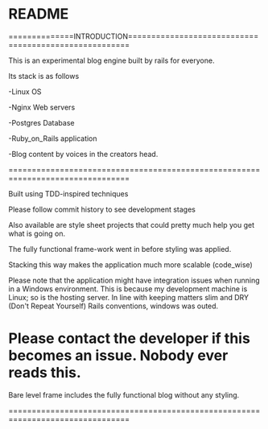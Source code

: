 # README

==============INTRODUCTION======================================================

This is an experimental blog engine built by rails for everyone.

Its stack is as follows

-Linux OS

-Nginx Web servers

-Postgres Database

-Ruby_on_Rails application

-Blog content by voices in the creators head.

================================================================================

Built using TDD-inspired techniques

Please follow commit history to see development stages

Also available are style sheet projects that could pretty much help you get
  what is going on.

The fully functional frame-work went in before styling was applied.

Stacking this way makes the application much more scalable (code_wise)

Please note that the application might have integration issues when running in
  a Windows environment. This is because my development machine is Linux; so is
  the hosting server. In line with keeping matters slim and DRY (Don't Repeat
   Yourself) Rails conventions, windows was outed.

   Please contact the developer if this becomes an issue. Nobody ever reads this.
================================================================================

Bare level frame includes the fully functional blog without any styling.

================================================================================
